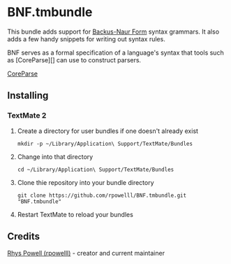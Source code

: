 # BNF.tmbundle

This bundle adds support for [Backus-Naur Form](http://en.wikipedia.org/wiki/Backus–Naur_Form) syntax grammars. It also adds a few handy snippets for writing out syntax rules.

BNF serves as a formal specification of a language's syntax that tools such as [CoreParse][] can use to construct parsers.

[CoreParse](https://github.com/beelsebob/CoreParse)

## Installing

### TextMate 2

1.  Create a directory for user bundles if one doesn't already exist

        mkdir -p ~/Library/Application\ Support/TextMate/Bundles
    
2.  Change into that directory

        cd ~/Library/Application\ Support/TextMate/Bundles
        
3.  Clone thie repository into your bundle directory

        git clone https://github.com/rpowelll/BNF.tmbundle.git "BNF.tmbundle"

4.  Restart TextMate to reload your bundles

## Credits

[Rhys Powell (rpowelll)](https://github.com/rpowelll) - creator and current maintainer
